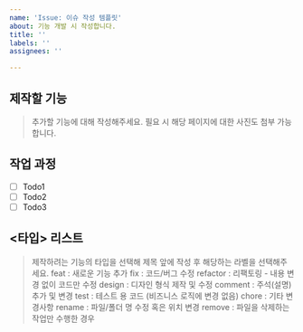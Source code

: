 ```yaml
---
name: 'Issue: 이슈 작성 템플릿'
about: 기능 개발 시 작성합니다.
title: ''
labels: ''
assignees: ''

---
```


## 제작할 기능

> 추가할 기능에 대해 작성해주세요.
> 필요 시 해당 페이지에 대한 사진도 첨부 가능합니다.

## 작업 과정
- [ ] Todo1
- [ ] Todo2
- [ ] Todo3

## <타입> 리스트

> 제작하려는 기능의 타입을 선택해 제목 앞에 작성 후 해당하는 라벨을 선택해주세요.
feat : 새로운 기능 추가
fix : 코드/버그 수정
refactor : 리팩토링 - 내용 변경 없이 코드만 수정
design : 디자인 형식 제작 및 수정
comment : 주석(설명) 추가 및 변경
test : 테스트 용 코드 (비즈니스 로직에 변경 없음)
chore : 기타 변경사항 
rename : 파일/폴더 명 수정 혹은 위치 변경
remove : 파일을 삭제하는 작업만 수행한 경우
